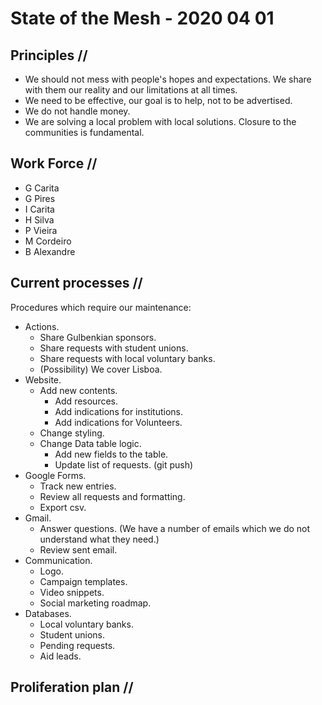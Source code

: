 # State of the Mesh - 2020 04 01

## Principles //
* We should not mess with people's hopes and expectations. We share with them our reality and our limitations at all times.
* We need to be effective, our goal is to help, not to be advertised.
* We do not handle money.
* We are solving a local problem with local solutions. Closure to the communities is fundamental.

## Work Force //
* G Carita
* G Pires
* I Carita
* H Silva
* P Vieira
* M Cordeiro
* B Alexandre

## Current processes //
Procedures which require our maintenance:
* Actions.
  * Share Gulbenkian sponsors.
  * Share requests with student unions.
  * Share requests with local voluntary banks.
  * (Possibility) We cover Lisboa.
* Website.
  * Add new contents.
    * Add resources.
    * Add indications for institutions.
    * Add indications for Volunteers.
  * Change styling.
  * Change Data table logic.
    * Add new fields to the table.
    * Update list of requests. (git push)
* Google Forms.
  * Track new entries.
  * Review all requests and formatting.
  * Export csv.
* Gmail.
  * Answer questions. (We have a number of emails which we do not understand what they need.)
  * Review sent email.
* Communication.
  * Logo.
  * Campaign templates.
  * Video snippets.
  * Social marketing roadmap.
* Databases.
  * Local voluntary banks.
  * Student unions.
  * Pending requests.
  * Aid leads.

## Proliferation plan //
